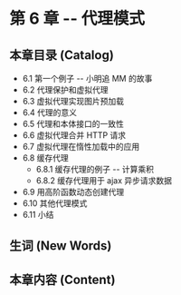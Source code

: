 # 第 6 章 -- 代理模式

## 本章目录 (Catalog)
- 6.1 第一个例子 -- 小明追 MM 的故事
- 6.2 代理保护和虚拟代理
- 6.3 虚拟代理实现图片预加载
- 6.4 代理的意义
- 6.5 代理和本体接口的一致性
- 6.6 虚拟代理合并 HTTP 请求
- 6.7 虚拟代理在惰性加载中的应用
- 6.8 缓存代理
    + 6.8.1 缓存代理的例子 -- 计算乘积
    + 6.8.2 缓存代理用于 ajax 异步请求数据
- 6.9 用高阶函数动态创建代理
- 6.10 其他代理模式
- 6.11 小结


## 生词 (New Words)



## 本章内容 (Content)

